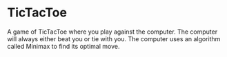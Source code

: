 # TicTacToe
A game of TicTacToe where you play against the computer. The computer will always either beat you or tie with you. The computer uses an algorithm called Minimax to find its optimal move.
